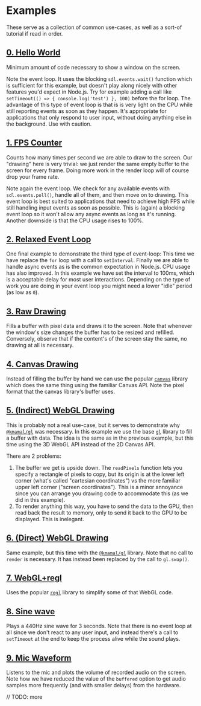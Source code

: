 # Examples

These serve as a collection of common use-cases, as well as a sort-of tutorial if read in order.

## [0. Hello World](https://github.com/kmamal/node-sdl/tree/master/examples/0-hello-world)

Minimum amount of code necessary to show a window on the screen.

Note the event loop. It uses the blocking `sdl.events.wait()` function which is sufficient for this example, but doesn't play along nicely with other features you'd expect in Node.js. Try for example adding a call like `setTimeout(() => { console.log('test') }, 100)` before the for loop. The advantage of this type of event loop is that is is very light on the CPU while still reporting events as soon as they happen. It's appropriate for applications that only respond to user input, without doing anything else in the background. Use with caution.

## [1. FPS Counter](https://github.com/kmamal/node-sdl/tree/master/examples/1-fps-counter)

Counts how many times per second we are able to draw to the screen. Our "drawing" here is very trivial: we just render the same empty buffer to the screen for every frame. Doing more work in the render loop will of course drop your frame rate.

Note again the event loop. We check for any available events with `sdl.events.poll()`, handle all of them, and then move on to drawing. This event loop is best suited to applications that need to achieve high FPS while still handling input events as soon as possible. This is (again) a blocking event loop so it won't allow any async events as long as it's running. Another downside is that the CPU usage rises to 100%.

## [2. Relaxed Event Loop](https://github.com/kmamal/node-sdl/tree/master/examples/2-relaxed-event-loop)

One final example to demonstrate the third type of event-loop: This time we have replace the `for` loop with a call to `setInterval`. Finally we are able to handle async events as is the common expectation in Node.js. CPU usage has also improved. In this example we have set the interval to 100ms, which is a acceptable delay for most user interactions. Depending on the type of work you are doing in your event loop you might need a lower "idle" period (as low as `0`).

## [3. Raw Drawing](https://github.com/kmamal/node-sdl/tree/master/examples/3-raw-drawing)

Fills a buffer with pixel data and draws it to the screen. Note that whenever the window's size changes the buffer has to be resized and refilled. Conversely, observe that if the content's of the screen stay the same, no drawing at all is necessary.

## [4. Canvas Drawing](https://github.com/kmamal/node-sdl/tree/master/examples/4-canvas-drawing)

Instead of filling the buffer by hand we can use the popular [`canvas`](https://www.npmjs.com/package/canvas) library which does the same thing using the familiar Canvas API. Note the pixel format that the canvas library's buffer uses.

## [5. (Indirect) WebGL Drawing](https://github.com/kmamal/node-sdl/tree/master/examples/5-indirect-webgl-drawing)

This is probably not a real use-case, but it serves to demonstrate why [`@kmamal/gl`](https://github.com/kmamal/headless-gl#readme) was necessary. In this example we use the base [`gl`](https://github.com/stackgl/headless-gl#readme) library to fill a buffer with data. The idea is the same as in the previous example, but this time using the 3D WebGL API instead of the 2D Canvas API.

There are 2 problems:
1. The buffer we get is upside down. The `readPixels` function lets you specify a rectangle of pixels to copy, but its origin is at the lower left corner (what's called "cartesian coordinates") vs the more familiar upper left corner ("screen coordinates"). This is a minor annoyance since you can arrange you drawing code to accommodate this (as we did in this example).
1. To render anything this way, you have to send the data to the GPU, then read back the result to memory, only to send it back to the GPU to be displayed. This is inelegant.

## [6. (Direct) WebGL Drawing](https://github.com/kmamal/node-sdl/tree/master/examples/6-webgl-drawing)

Same example, but this time with the [`@kmamal/gl`](https://github.com/kmamal/headless-gl#readme) library. Note that no call to `render` is necessary. It has instead been replaced by the call to `gl.swap()`.

## [7. WebGL+regl](https://github.com/kmamal/node-sdl/tree/master/examples/7-webgl-regl)

Uses the popular [`regl`](https://www.npmjs.com/package/regl) library to simplify some of that WebGL code.

## [8. Sine wave](https://github.com/kmamal/node-sdl/tree/master/examples/8-sine-wave)

Plays a 440Hz sine wave for 3 seconds. Note that there is no event loop at all since we don't react to any user input, and instead there's a call to `setTimeout` at the end to keep the process alive while the sound plays.

## [9. Mic Waveform](https://github.com/kmamal/node-sdl/tree/master/examples/9-mic-waveform)

Listens to the mic and plots the volume of recorded audio on the screen. Note how we have reduced the value of the `buffered` option to get audio samples more frequently (and with smaller delays) from the hardware.


// TODO: more
